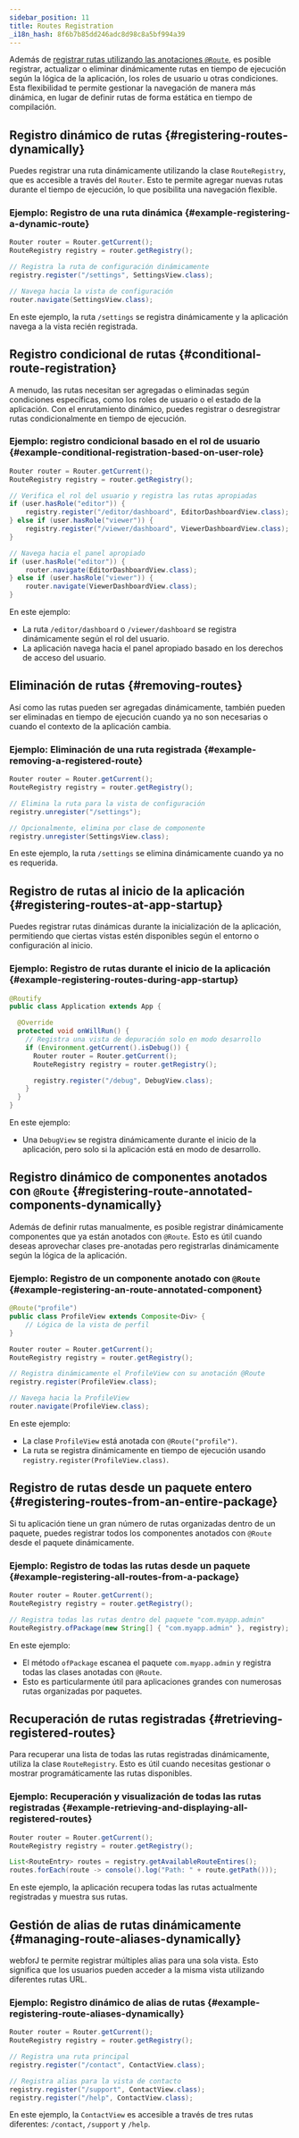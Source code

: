 ```yaml
---
sidebar_position: 11
title: Routes Registration
_i18n_hash: 8f6b7b85dd246adc8d98c8a5bf994a39
---
```

Además de [registrar rutas utilizando las anotaciones `@Route`](./defining-routes), es posible registrar, actualizar o eliminar dinámicamente rutas en tiempo de ejecución según la lógica de la aplicación, los roles de usuario u otras condiciones. Esta flexibilidad te permite gestionar la navegación de manera más dinámica, en lugar de definir rutas de forma estática en tiempo de compilación.

## Registro dinámico de rutas {#registering-routes-dynamically}

Puedes registrar una ruta dinámicamente utilizando la clase `RouteRegistry`, que es accesible a través del `Router`. Esto te permite agregar nuevas rutas durante el tiempo de ejecución, lo que posibilita una navegación flexible.

### Ejemplo: Registro de una ruta dinámica {#example-registering-a-dynamic-route}

```java
Router router = Router.getCurrent();
RouteRegistry registry = router.getRegistry();

// Registra la ruta de configuración dinámicamente
registry.register("/settings", SettingsView.class);

// Navega hacia la vista de configuración
router.navigate(SettingsView.class);
```

En este ejemplo, la ruta `/settings` se registra dinámicamente y la aplicación navega a la vista recién registrada.

## Registro condicional de rutas {#conditional-route-registration}

A menudo, las rutas necesitan ser agregadas o eliminadas según condiciones específicas, como los roles de usuario o el estado de la aplicación. Con el enrutamiento dinámico, puedes registrar o desregistrar rutas condicionalmente en tiempo de ejecución.

### Ejemplo: registro condicional basado en el rol de usuario {#example-conditional-registration-based-on-user-role}

```java
Router router = Router.getCurrent();
RouteRegistry registry = router.getRegistry();

// Verifica el rol del usuario y registra las rutas apropiadas
if (user.hasRole("editor")) {
    registry.register("/editor/dashboard", EditorDashboardView.class);
} else if (user.hasRole("viewer")) {
    registry.register("/viewer/dashboard", ViewerDashboardView.class);
}

// Navega hacia el panel apropiado
if (user.hasRole("editor")) {
    router.navigate(EditorDashboardView.class);
} else if (user.hasRole("viewer")) {
    router.navigate(ViewerDashboardView.class);
}
```

En este ejemplo:
- La ruta `/editor/dashboard` o `/viewer/dashboard` se registra dinámicamente según el rol del usuario.
- La aplicación navega hacia el panel apropiado basado en los derechos de acceso del usuario.

## Eliminación de rutas {#removing-routes}

Así como las rutas pueden ser agregadas dinámicamente, también pueden ser eliminadas en tiempo de ejecución cuando ya no son necesarias o cuando el contexto de la aplicación cambia.

### Ejemplo: Eliminación de una ruta registrada {#example-removing-a-registered-route}

```java
Router router = Router.getCurrent();
RouteRegistry registry = router.getRegistry();

// Elimina la ruta para la vista de configuración
registry.unregister("/settings");

// Opcionalmente, elimina por clase de componente
registry.unregister(SettingsView.class);
```

En este ejemplo, la ruta `/settings` se elimina dinámicamente cuando ya no es requerida.

## Registro de rutas al inicio de la aplicación {#registering-routes-at-app-startup}

Puedes registrar rutas dinámicas durante la inicialización de la aplicación, permitiendo que ciertas vistas estén disponibles según el entorno o configuración al inicio.

### Ejemplo: Registro de rutas durante el inicio de la aplicación {#example-registering-routes-during-app-startup}

```java
@Routify
public class Application extends App {

  @Override
  protected void onWillRun() {
    // Registra una vista de depuración solo en modo desarrollo
    if (Environment.getCurrent().isDebug()) {
      Router router = Router.getCurrent();
      RouteRegistry registry = router.getRegistry();

      registry.register("/debug", DebugView.class);
    }
  }
}
```

En este ejemplo:
- Una `DebugView` se registra dinámicamente durante el inicio de la aplicación, pero solo si la aplicación está en modo de desarrollo.

## Registro dinámico de componentes anotados con `@Route` {#registering-route-annotated-components-dynamically}

Además de definir rutas manualmente, es posible registrar dinámicamente componentes que ya están anotados con `@Route`. Esto es útil cuando deseas aprovechar clases pre-anotadas pero registrarlas dinámicamente según la lógica de la aplicación.

### Ejemplo: Registro de un componente anotado con `@Route` {#example-registering-an-route-annotated-component}

```java
@Route("profile")
public class ProfileView extends Composite<Div> {
    // Lógica de la vista de perfil
}

Router router = Router.getCurrent();
RouteRegistry registry = router.getRegistry();

// Registra dinámicamente el ProfileView con su anotación @Route
registry.register(ProfileView.class);

// Navega hacia la ProfileView
router.navigate(ProfileView.class);
```

En este ejemplo:
- La clase `ProfileView` está anotada con `@Route("profile")`.
- La ruta se registra dinámicamente en tiempo de ejecución usando `registry.register(ProfileView.class)`.

## Registro de rutas desde un paquete entero {#registering-routes-from-an-entire-package}

Si tu aplicación tiene un gran número de rutas organizadas dentro de un paquete, puedes registrar todos los componentes anotados con `@Route` desde el paquete dinámicamente.

### Ejemplo: Registro de todas las rutas desde un paquete {#example-registering-all-routes-from-a-package}

```java
Router router = Router.getCurrent();
RouteRegistry registry = router.getRegistry();

// Registra todas las rutas dentro del paquete "com.myapp.admin"
RouteRegistry.ofPackage(new String[] { "com.myapp.admin" }, registry);
```

En este ejemplo:
- El método `ofPackage` escanea el paquete `com.myapp.admin` y registra todas las clases anotadas con `@Route`.
- Esto es particularmente útil para aplicaciones grandes con numerosas rutas organizadas por paquetes.

## Recuperación de rutas registradas {#retrieving-registered-routes}

Para recuperar una lista de todas las rutas registradas dinámicamente, utiliza la clase `RouteRegistry`. Esto es útil cuando necesitas gestionar o mostrar programáticamente las rutas disponibles.

### Ejemplo: Recuperación y visualización de todas las rutas registradas {#example-retrieving-and-displaying-all-registered-routes}

```java
Router router = Router.getCurrent();
RouteRegistry registry = router.getRegistry();

List<RouteEntry> routes = registry.getAvailableRouteEntires();
routes.forEach(route -> console().log("Path: " + route.getPath()));
```

En este ejemplo, la aplicación recupera todas las rutas actualmente registradas y muestra sus rutas.

## Gestión de alias de rutas dinámicamente {#managing-route-aliases-dynamically}

webforJ te permite registrar múltiples alias para una sola vista. Esto significa que los usuarios pueden acceder a la misma vista utilizando diferentes rutas URL.

### Ejemplo: Registro dinámico de alias de rutas {#example-registering-route-aliases-dynamically}

```java
Router router = Router.getCurrent();
RouteRegistry registry = router.getRegistry();

// Registra una ruta principal
registry.register("/contact", ContactView.class);

// Registra alias para la vista de contacto
registry.register("/support", ContactView.class);
registry.register("/help", ContactView.class);
```

En este ejemplo, la `ContactView` es accesible a través de tres rutas diferentes: `/contact`, `/support` y `/help`.

